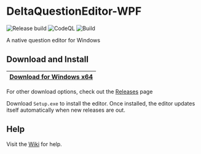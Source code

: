 # DeltaQuestionEditor-WPF

![Release build](https://github.com/Profound-Education-Centre/DeltaQuestionEditor-WPF/workflows/Release%20build/badge.svg)
![CodeQL](https://github.com/Profound-Education-Centre/DeltaQuestionEditor-WPF/workflows/CodeQL/badge.svg)
![Build](https://github.com/Profound-Education-Centre/DeltaQuestionEditor-WPF/workflows/Build/badge.svg)

A native question editor for Windows

## Download and Install

| [Download for Windows x64](https://github.com/Profound-Education-Centre/DeltaQuestionEditor-WPF/releases/latest/download/Setup.exe) |
|-------------|

For other download options, check out the [Releases](https://github.com/Profound-Education-Centre/DeltaQuestionEditor-WPF/releases/latest) page

Download `Setup.exe` to install the editor. Once installed, the editor updates itself automatically when new releases are out.

## Help

Visit the [Wiki](https://github.com/Profound-Education-Centre/DeltaQuestionEditor-WPF/wiki) for help.
